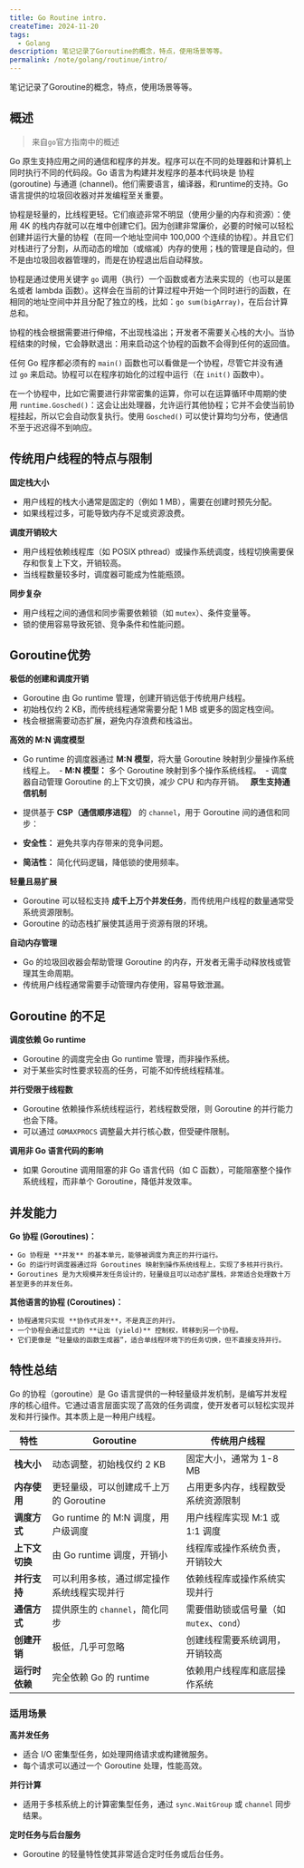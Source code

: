 ```yaml
---
title: Go Routine intro.
createTime: 2024-11-20
tags:
  - Golang
description: 笔记记录了Goroutine的概念，特点，使用场景等等。
permalink: /note/golang/routinue/intro/
---
```

 笔记记录了Goroutine的概念，特点，使用场景等等。
<!-- more -->

## 概述

> 来自`go`官方指南中的概述

Go 原生支持应用之间的通信和程序的并发。程序可以在不同的处理器和计算机上同时执行不同的代码段。Go 语言为构建并发程序的基本代码块是 协程 (goroutine) 与通道 (channel)。他们需要语言，编译器，和runtime的支持。Go 语言提供的垃圾回收器对并发编程至关重要。

协程是轻量的，比线程更轻。它们痕迹非常不明显（使用少量的内存和资源）：使用 4K 的栈内存就可以在堆中创建它们。因为创建非常廉价，必要的时候可以轻松创建并运行大量的协程（在同一个地址空间中 100,000 个连续的协程）。并且它们对栈进行了分割，从而动态的增加（或缩减）内存的使用；栈的管理是自动的，但不是由垃圾回收器管理的，而是在协程退出后自动释放。

协程是通过使用关键字 `go` 调用（执行）一个函数或者方法来实现的（也可以是匿名或者 lambda 函数）。这样会在当前的计算过程中开始一个同时进行的函数，在相同的地址空间中并且分配了独立的栈，比如：`go sum(bigArray)`，在后台计算总和。

协程的栈会根据需要进行伸缩，不出现栈溢出；开发者不需要关心栈的大小。当协程结束的时候，它会静默退出：用来启动这个协程的函数不会得到任何的返回值。

任何 Go 程序都必须有的 `main()` 函数也可以看做是一个协程，尽管它并没有通过 `go` 来启动。协程可以在程序初始化的过程中运行（在 `init()` 函数中）。

在一个协程中，比如它需要进行非常密集的运算，你可以在运算循环中周期的使用 `runtime.Gosched()`：这会让出处理器，允许运行其他协程；它并不会使当前协程挂起，所以它会自动恢复执行。使用 `Gosched()` 可以使计算均匀分布，使通信不至于迟迟得不到响应。

## 传统用户线程的特点与限制

**固定栈大小**

- 用户线程的栈大小通常是固定的（例如 1 MB），需要在创建时预先分配。
- 如果线程过多，可能导致内存不足或资源浪费。

**调度开销较大**

- 用户线程依赖线程库（如 POSIX pthread）或操作系统调度，线程切换需要保存和恢复上下文，开销较高。
- 当线程数量较多时，调度器可能成为性能瓶颈。

**同步复杂**

- 用户线程之间的通信和同步需要依赖锁（如 `mutex`）、条件变量等。
- 锁的使用容易导致死锁、竞争条件和性能问题。

## Goroutine优势

**极低的创建和调度开销**

- Goroutine 由 Go runtime 管理，创建开销远低于传统用户线程。
- 初始栈仅约 2 KB，而传统线程通常需要分配 1 MB 或更多的固定栈空间。
- 栈会根据需要动态扩展，避免内存浪费和栈溢出。

**高效的 M:N 调度模型**

- Go runtime 的调度器通过 **M:N 模型**，将大量 Goroutine 映射到少量操作系统线程上。
 - **M:N 模型：** 多个 Goroutine 映射到多个操作系统线程。
 - 调度器自动管理 Goroutine 的上下文切换，减少 CPU 和内存开销。
 
**原生支持通信机制**

- 提供基于 **CSP（通信顺序进程）** 的 `channel`，用于 Goroutine 间的通信和同步：
- **安全性：** 避免共享内存带来的竞争问题。
- **简洁性：** 简化代码逻辑，降低锁的使用频率。

**轻量且易扩展**

- Goroutine 可以轻松支持 **成千上万个并发任务**，而传统用户线程的数量通常受系统资源限制。
- Goroutine 的动态栈扩展使其适用于资源有限的环境。

**自动内存管理**

- Go 的垃圾回收器会帮助管理 Goroutine 的内存，开发者无需手动释放栈或管理其生命周期。
- 传统用户线程通常需要手动管理内存使用，容易导致泄漏。

## Goroutine 的不足

**调度依赖 Go runtime**

- Goroutine 的调度完全由 Go runtime 管理，而非操作系统。
- 对于某些实时性要求较高的任务，可能不如传统线程精准。

**并行受限于线程数**

- Goroutine 依赖操作系统线程运行，若线程数受限，则 Goroutine 的并行能力也会下降。
- 可以通过 `GOMAXPROCS` 调整最大并行核心数，但受硬件限制。

**调用非 Go 语言代码的影响**

- 如果 Goroutine 调用阻塞的非 Go 语言代码（如 C 函数），可能阻塞整个操作系统线程，而非单个 Goroutine，降低并发效率。

## 并发能力

**Go 协程 (Goroutines)：**

	• Go 协程是 **并发** 的基本单元，能够被调度为真正的并行运行。
	• Go 的运行时调度器通过将 Goroutines 映射到操作系统线程上，实现了多核并行执行。
	• Goroutines 是为大规模并发任务设计的，轻量级且可以动态扩展栈，非常适合处理数十万甚至更多的并发任务。

 **其他语言的协程 (Coroutines)：**

	• 协程通常只实现 **协作式并发**，不是真正的并行。
	• 一个协程会通过显式的 **让出 (yield)** 控制权，转移到另一个协程。
	• 它们更像是 “轻量级的函数生成器”，适合单线程环境下的任务切换，但不直接支持并行。

## 特性总结

Go 的协程（goroutine）是 Go 语言提供的一种轻量级并发机制，是编写并发程序的核心组件。它通过语言层面实现了高效的任务调度，使开发者可以轻松实现并发和并行操作。其本质上是一种用户线程。

| **特性**           | **Goroutine**                                  | **传统用户线程**                          |
|--------------------|-----------------------------------------------|------------------------------------------|
| **栈大小**         | 动态调整，初始栈仅约 2 KB                        | 固定大小，通常为 1-8 MB                  |
| **内存使用**       | 更轻量级，可以创建成千上万的 Goroutine            | 占用更多内存，线程数受系统资源限制        |
| **调度方式**       | Go runtime 的 M:N 调度，用户级调度                | 用户线程库实现 M:1 或 1:1 调度           |
| **上下文切换**     | 由 Go runtime 调度，开销小                       | 线程库或操作系统负责，开销较大            |
| **并行支持**       | 可以利用多核，通过绑定操作系统线程实现并行          | 依赖线程库或操作系统实现并行              |
| **通信方式**       | 提供原生的 `channel`，简化同步                   | 需要借助锁或信号量（如 `mutex`、`cond`）  |
| **创建开销**       | 极低，几乎可忽略                                 | 创建线程需要系统调用，开销较高            |
| **运行时依赖**     | 完全依赖 Go 的 runtime                          | 依赖用户线程库和底层操作系统             |

### 适用场景

**高并发任务**

- 适合 I/O 密集型任务，如处理网络请求或构建微服务。
- 每个请求可以通过一个 Goroutine 处理，性能高效。

 **并行计算**
 
- 适用于多核系统上的计算密集型任务，通过 `sync.WaitGroup` 或 `channel` 同步结果。

 **定时任务与后台服务**
 
- Goroutine 的轻量特性使其非常适合定时任务或后台任务。
